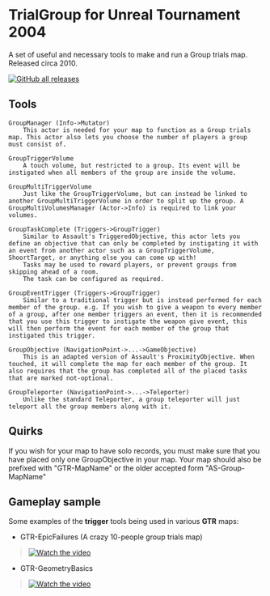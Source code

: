 # TrialGroup for Unreal Tournament 2004

A set of useful and necessary tools to make and run a Group trials map. Released circa 2010.

[![GitHub all releases](https://img.shields.io/github/downloads/EliteTrials/UT2004-TrialGroup/total)](https://github.com/EliteTrials/UT2004-TrialGroup/releases)

## Tools

    GroupManager (Info->Mutator)
        This actor is needed for your map to function as a Group trials map. This actor also lets you choose the number of players a group must consist of.
        
    GroupTriggerVolume
        A touch volume, but restricted to a group. Its event will be instigated when all members of the group are inside the volume.
        
    GroupMultiTriggerVolume
        Just like the GroupTriggerVolume, but can instead be linked to another GroupMultiTriggerVolume in order to split up the group. A GroupMultiVolumesManager (Actor->Info) is required to link your volumes.
        
    GroupTaskComplete (Triggers->GroupTrigger)
        Similar to Assault's TriggeredObjective, this actor lets you define an objective that can only be completed by instigating it with an event from another actor such as a GroupTriggerVolume, ShoortTarget, or anything else you can come up with!
        Tasks may be used to reward players, or prevent groups from skipping ahead of a room.
        The task can be configured as required.
        
    GroupEventTrigger (Triggers->GroupTrigger)
        Similar to a traditional trigger but is instead performed for each member of the group. e.g. If you wish to give a weapon to every member of a group, after one member triggers an event, then it is recommended that you use this trigger to instigate the weapon give event, this will then perform the event for each member of the group that instigated this trigger.
        
    GroupObjective (NavigationPoint->...->GameObjective)
        This is an adapted version of Assault's ProximityObjective. When touched, it will complete the map for each member of the group. It also requires that the group has completed all of the placed tasks that are marked not-optional. 
        
    GroupTeleporter (NavigationPoint->...->Teleporter)
        Unlike the standard Teleporter, a group teleporter will just teleport all the group members along with it.

## Quirks

If you wish for your map to have solo records, you must make sure that you have placed only one GroupObjective in your map. Your map should also be prefixed with "GTR-MapName" or the older accepted form "AS-Group-MapName"

## Gameplay sample

Some examples of the **trigger** tools being used in various **GTR** maps:

* GTR-EpicFailures (A crazy 10-people group trials map)
> [![Watch the video](https://img.youtube.com/vi/cVDr_BNKmC4/maxresdefault.jpg)](https://youtu.be/cVDr_BNKmC4)

* GTR-GeometryBasics
> [![Watch the video](https://img.youtube.com/vi/yfIcML7SpyU/maxresdefault.jpg)](https://youtu.be/yfIcML7SpyU)
